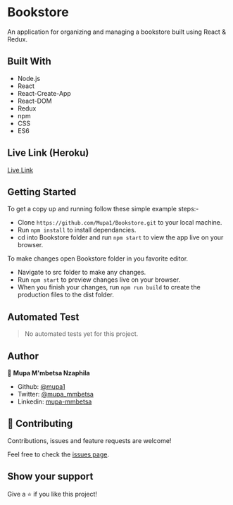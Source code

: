 # Bookstore

An application for organizing and managing a bookstore built using React & Redux.

## Built With

- Node.js
- React
- React-Create-App
- React-DOM
- Redux
- npm
- CSS
- ES6

## Live Link (Heroku)

[Live Link](https://magic-books-bookstore.herokuapp.com/)

## Getting Started

To get a copy up and running follow these simple example steps:-
- Clone `https://github.com/Mupa1/Bookstore.git` to your local machine.
- Run `npm install` to install dependancies.
- cd into Bookstore folder and run `npm start` to view the app live on your browser.

To make changes open Bookstore folder in you favorite editor.
- Navigate to src folder to make any changes.
- Run `npm start` to preview changes live on your browser.
- When you finish your changes, run `npm run build` to create the production files to the dist folder.

## Automated Test

 > No automated tests yet for this project.

## Author

👤 **Mupa M'mbetsa Nzaphila**

- Github: [@mupa1](https://github.com/Mupa1)
- Twitter: [@mupa_mmbetsa](https://twitter.com/mupa_mmbetsa)
- Linkedin: [mupa-mmbetsa](https://www.linkedin.com/in/mupa-mmbetsa)

## 🤝 Contributing

Contributions, issues and feature requests are welcome!

Feel free to check the [issues page](https://github.com/Mupa1/Bookstore/issues).

## Show your support

Give a ⭐️ if you like this project!
